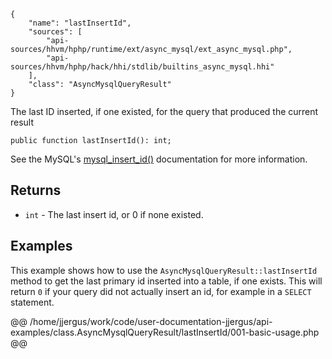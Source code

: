 ``` yamlmeta
{
    "name": "lastInsertId",
    "sources": [
        "api-sources/hhvm/hphp/runtime/ext/async_mysql/ext_async_mysql.php",
        "api-sources/hhvm/hphp/hack/hhi/stdlib/builtins_async_mysql.hhi"
    ],
    "class": "AsyncMysqlQueryResult"
}
```




The last ID inserted, if one existed, for the query that produced the
current result




``` Hack
public function lastInsertId(): int;
```




See the MySQL's [mysql_insert_id()](<http://goo.gl/qxIcPz>) documentation for
more information.




## Returns




+ ` int ` - The last insert id, or 0 if none existed.




## Examples




This example shows how to use the ` AsyncMysqlQueryResult::lastInsertId ` method to get the last primary id inserted into a table, if one exists. This will return `` 0 `` if your query did not actually insert an id, for example in a ``` SELECT ``` statement.







@@ /home/jjergus/work/code/user-documentation-jjergus/api-examples/class.AsyncMysqlQueryResult/lastInsertId/001-basic-usage.php @@
<!-- HHAPIDOC -->
